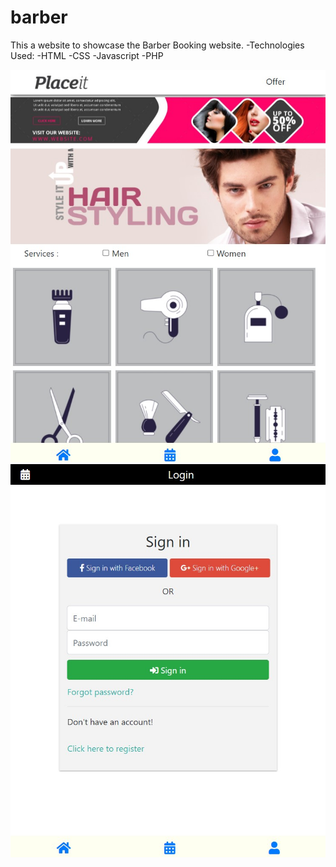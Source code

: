 # barber

This a website to showcase the Barber Booking website.
-Technologies Used: 
  -HTML
  -CSS
  -Javascript
  -PHP
  
![plot](./im1.jpg)
![plot](./im2.jpg)
